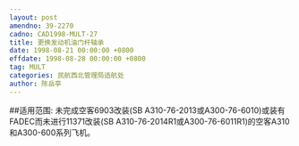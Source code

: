```yaml
---
layout: post
amendno: 39-2270
cadno: CAD1998-MULT-27
title: 更换发动机油门杆轴承
date: 1998-08-21 00:00:00 +0800
effdate: 1998-08-28 00:00:00 +0800
tag: MULT
categories: 民航西北管理局适航处
author: 陈岳亭
---
```


##适用范围:
未完成空客6903改装(SB A310-76-2013或A300-76-6010)或装有FADEC而未进行11371改装(SB A310-76-2014R1或A300-76-6011R1)的空客A310和A300-600系列飞机。

